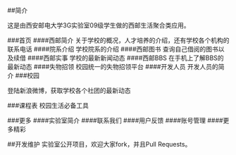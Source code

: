 ##简介

这是由西安邮电大学3G实验室09级学生做的西邮生活聚合类应用。

###首页
####西邮简介
关于学校的概况，人才培养的介绍，还有学校各个机构的联系电话
####院系介绍
学校院系的介绍
####西邮图书
查询自己借阅的图书以及续借
####西邮实事
学校的最新新闻动态
####西邮BBS
在手机上了解BBS的最新动态
####失物招领
校园统一的失物招领平台
####开发人员
开发人员的简介
###校园

登陆新浪微博，获取学校各个社团的最新动态

###课程表
校园生活必备工具

###更多
####实验室简介
####联系我们
####用户反馈
####账号管理
####更多精彩

##开发维护
实验室公开项目，欢迎大家fork，并且Pull Requests。